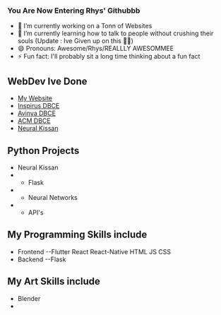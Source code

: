 ### You Are Now Entering Rhys' Githubbb

- 🔭 I’m currently working on a Tonn of Websites
- 🌱 I’m currently learning how to talk to people without crushing their souls (Update : Ive Given up on this 😶‍🌫) 
- 😄 Pronouns: Awesome/Rhys/REALLLY AWESOMMEE
- ⚡ Fun fact: I'll probably sit a long time thinking about a fun fact
 
 
<!-- [![Rhys's GitHub stats](https://github-readme-stats.vercel.app/api?username=Rhys-011003)](https://github.com/anuraghazra/github-readme-stats) -->

## WebDev Ive Done
 - [My Website](https://rhysjosmin.netlify.app/)   
 - [Inspirus DBCE](http://inspirus.dbcegoa.ac.in/)
 - [Avinya DBCE](http://avinya.dbcegoa.ac.in/) 
 - [ACM DBCE](https://dbceacm.netlify.app/)
 - [Neural Kissan](https://neuralkissan.netlify.app/)


## Python Projects
 - Neural Kissan 
 - - Flask
 - - Neural Networks
 - - API's
 
 

## My Programming Skills include
- Frontend --Flutter React React-Native HTML JS CSS
- Backend  --Flask 

## My Art Skills include
- Blender
- 

